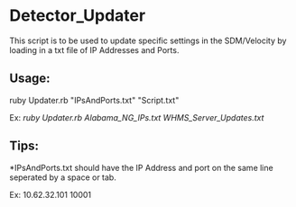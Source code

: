 # Detector_Updater

This script is to be used to update specific settings in the SDM/Velocity by loading in a txt file of IP Addresses and Ports.

**Usage:**
----------
ruby Updater.rb "IPsAndPorts.txt" "Script.txt"

Ex: *ruby Updater.rb Alabama_NG_IPs.txt WHMS_Server_Updates.txt* 


**Tips:**
---------
*IPsAndPorts.txt should have the IP Address and port on the same line seperated by a space or tab.

Ex: 10.62.32.101  10001
